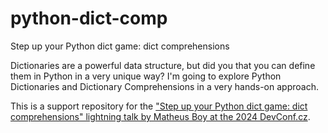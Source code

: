 # python-dict-comp
Step up your Python dict game: dict comprehensions

Dictionaries are a powerful data structure, but did you that you can define them in Python in a very unique way? I'm going to explore Python Dictionaries and Dictionary Comprehensions in a very hands-on approach.

This is a support repository for the ["Step up your Python dict game: dict comprehensions" lightning talk by Matheus Boy at the 2024 DevConf.cz](https://pretalx.com/devconf-cz-2024/talk/ENMTTH/).
